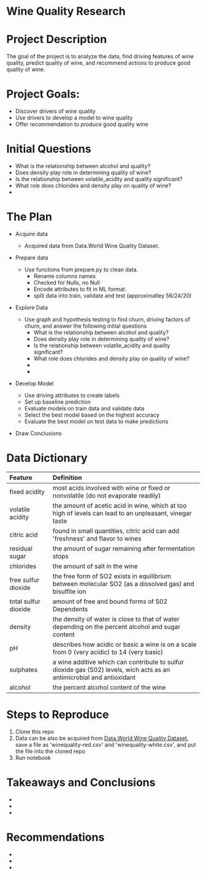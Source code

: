# Wine Quality Research


# Project Description
The goal of the project is to analyze the data, find driving features of wine quality, predict quality of wine, and recommend actions to produce good quality of wine.

# Project Goals:

   - Discover drivers of wine quality
   - Use drivers to develop a model to wine quality
   - Offer recommendation to  produce good quality wine

# Initial Questions
* What is the relationship between alcohol and quality?
* Does density play role in determining quality of wine?
* Is the relationship between volatile_acidity and quality significant?
* What role does chlorides and density play on quality of wine?
* 

# The Plan

* Acquire data
    * Acquired data from Data.World Wine Quality Dataset.

* Prepare data
    * Use functions from prepare.py to clean data. 
      * Rename columns names
      * Checked for Nulls, no Null
      * Encode attributes to fit in ML format.
      * split data into train, validate and test (approximatley 56/24/20)

* Explore Data
    * Use graph and hypothesis testing to find churn, driving factors of churn, and answer the following initial questions
        * What is the relationship between alcohol and quality?
        * Does density play role in determining quality of wine?
        * Is the relationship between volatile_acidity and quality significant?
        * What role does chlorides and density play on quality of wine?
        * 
        * 

* Develop Model
    * Use driving attributes to create labels
    * Set up baseline prediction
    * Evaluate models on train data and validate data
    * Select the best model based on the highest accuracy 
    * Evaluate the best model on test data to make predictions

* Draw Conclusions

# Data Dictionary
| Feature | Definition |
|:--------|:-----------|
| fixed acidity| most acids involved with wine or fixed or nonvolatile (do not evaporate readily)|
| volatile acidity| the amount of acetic acid in wine, which at too high of levels can lead to an unpleasant, vinegar taste|
| citric acid| found in small quantities, citric acid can add 'freshness' and flavor to wines|
| residual sugar| the amount of sugar remaining after fermentation stops|
| chlorides| the amount of salt in the wine|
| free sulfur dioxide| the free form of SO2 exists in equilibrium between molecular SO2 (as a dissolved gas) and bisulfite ion|
| total sulfur dioxide| amount of free and bound forms of S02 Dependents|
| density| the density of water is close to that of water depending on the percent alcohol and sugar content|
| pH| describes how acidic or basic a wine is on a scale from 0 (very acidic) to 14 (very basic)|
| sulphates| a wine additive which can contribute to sulfur dioxide gas (S02) levels, wich acts as an antimicrobial and antioxidant|
| alcohol| the percent alcohol content of the wine|

# Steps to Reproduce
1. Clone this repo 
2. Data can be also be acquired from [Data.World Wine Quality Dataset](https://data.world/food/wine-quality), save a file as 'winequality-red.csv' and 'winequality-white.csv', and put the file into the cloned repo 
3. Run notebook

# Takeaways and Conclusions
* 
* 
* 

# Recommendations
* 
* 
* 